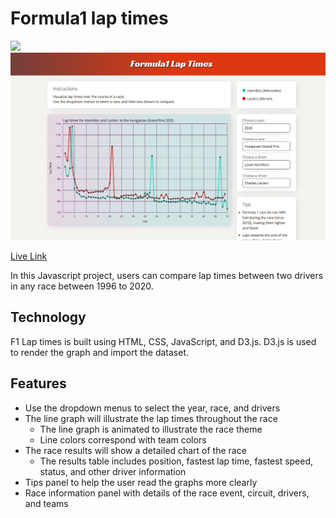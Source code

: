 # Formula1 lap times

<img src="assets/laptimes_graph.gif" height="300">
<img src="assets/project_pic.png" height="300">

[Live Link](https://cris415.github.io/f1laptimes/)

In this Javascript project, users can compare lap times between two drivers in any race between 1996 to 2020. 

## Technology

F1 Lap times is built using HTML, CSS, JavaScript, and D3.js. D3.js is used to render the graph and import the dataset.


## Features

- Use the dropdown menus to select the year, race, and drivers
- The line graph will illustrate the lap times throughout the race
  - The line graph is animated to illustrate the race theme
  - Line colors correspond with team colors
- The race results will show a detailed chart of the race
  - The results table includes position, fastest lap time, fastest speed, status, and other driver information
- Tips panel to help the user read the graphs more clearly
- Race information panel with details of the race event, circuit, drivers, and teams 